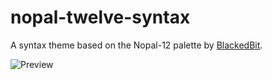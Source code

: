 # nopal-twelve-syntax

A syntax theme based on the Nopal-12 palette by [BlackedBit](https://twitter.com/BlackedBit_BLK).

![Preview](https://media.giphy.com/media/4SXUKqDwELWGaabWv9/giphy.gif)
